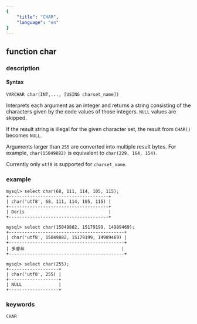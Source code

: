 ```yaml
---
{
    "title": "CHAR",
    "language": "en"
}
---
```


<!-- 
Licensed to the Apache Software Foundation (ASF) under one
or more contributor license agreements.  See the NOTICE file
distributed with this work for additional information
regarding copyright ownership.  The ASF licenses this file
to you under the Apache License, Version 2.0 (the
"License"); you may not use this file except in compliance
with the License.  You may obtain a copy of the License at

  http://www.apache.org/licenses/LICENSE-2.0

Unless required by applicable law or agreed to in writing,
software distributed under the License is distributed on an
"AS IS" BASIS, WITHOUT WARRANTIES OR CONDITIONS OF ANY
KIND, either express or implied.  See the License for the
specific language governing permissions and limitations
under the License.
-->

## function char
### description
#### Syntax

`VARCHAR char(INT,..., [USING charset_name])`

Interprets each argument as an integer and returns a string consisting of the characters given by the code values of those integers. `NULL` values are skipped.

If the result string is illegal for the given character set, the result from `CHAR()` becomes `NULL`.

Arguments larger than `255` are converted into multiple result bytes. For example, `char(15049882)` is equivalent to `char(229, 164, 154)`.

Currently only `utf8` is supported for `charset_name`.
</version>

### example

```
mysql> select char(68, 111, 114, 105, 115);
+--------------------------------------+
| char('utf8', 68, 111, 114, 105, 115) |
+--------------------------------------+
| Doris                                |
+--------------------------------------+

mysql> select char(15049882, 15179199, 14989469);
+--------------------------------------------+
| char('utf8', 15049882, 15179199, 14989469) |
+--------------------------------------------+
| 多睿丝                                     |
+--------------------------------------------+

mysql> select char(255);
+-------------------+
| char('utf8', 255) |
+-------------------+
| NULL              |
+-------------------+
```
### keywords
    CHAR
